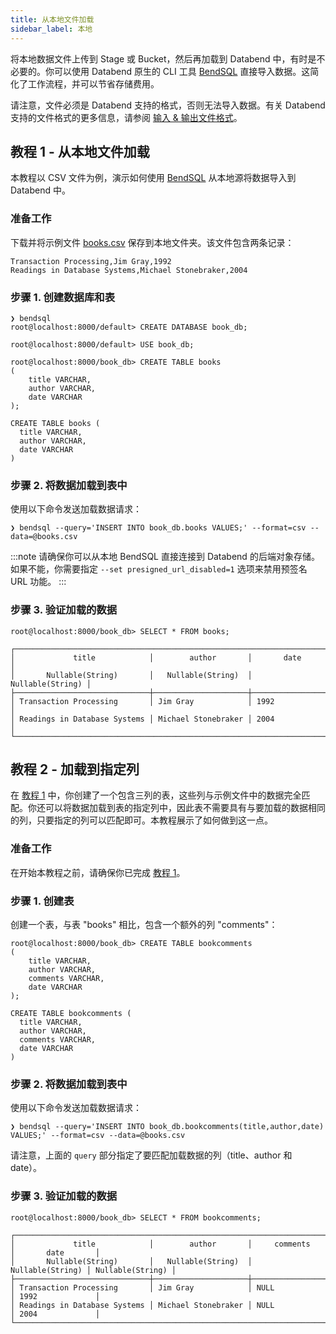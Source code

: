 ```yaml
---
title: 从本地文件加载
sidebar_label: 本地
---
```


将本地数据文件上传到 Stage 或 Bucket，然后再加载到 Databend 中，有时是不必要的。你可以使用 Databend 原生的 CLI 工具 [BendSQL](../../30-sql-clients/00-bendsql/index.md) 直接导入数据。这简化了工作流程，并可以节省存储费用。

请注意，文件必须是 Databend 支持的格式，否则无法导入数据。有关 Databend 支持的文件格式的更多信息，请参阅 [输入 & 输出文件格式](/sql/sql-reference/file-format-options)。

## 教程 1 - 从本地文件加载

本教程以 CSV 文件为例，演示如何使用 [BendSQL](../../30-sql-clients/00-bendsql/index.md) 从本地源将数据导入到 Databend 中。

### 准备工作

下载并将示例文件 [books.csv](https://datafuse-1253727613.cos.ap-hongkong.myqcloud.com/data/books.csv) 保存到本地文件夹。该文件包含两条记录：

```text title='books.csv'
Transaction Processing,Jim Gray,1992
Readings in Database Systems,Michael Stonebraker,2004
```

### 步骤 1. 创建数据库和表

```shell
❯ bendsql
root@localhost:8000/default> CREATE DATABASE book_db;

root@localhost:8000/default> USE book_db;

root@localhost:8000/book_db> CREATE TABLE books
(
    title VARCHAR,
    author VARCHAR,
    date VARCHAR
);

CREATE TABLE books (
  title VARCHAR,
  author VARCHAR,
  date VARCHAR
)
```

### 步骤 2. 将数据加载到表中

使用以下命令发送加载数据请求：

```shell
❯ bendsql --query='INSERT INTO book_db.books VALUES;' --format=csv --data=@books.csv
```

:::note
请确保你可以从本地 BendSQL 直接连接到 Databend 的后端对象存储。
如果不能，你需要指定 `--set presigned_url_disabled=1` 选项来禁用预签名 URL 功能。
:::

### 步骤 3. 验证加载的数据

```shell
root@localhost:8000/book_db> SELECT * FROM books;

┌───────────────────────────────────────────────────────────────────────┐
│             title            │        author       │       date       │
│       Nullable(String)       │   Nullable(String)  │ Nullable(String) │
├──────────────────────────────┼─────────────────────┼──────────────────┤
│ Transaction Processing       │ Jim Gray            │ 1992             │
│ Readings in Database Systems │ Michael Stonebraker │ 2004             │
└───────────────────────────────────────────────────────────────────────┘
```

## 教程 2 - 加载到指定列

在 [教程 1](#tutorial-1---load-from-a-csv-file) 中，你创建了一个包含三列的表，这些列与示例文件中的数据完全匹配。你还可以将数据加载到表的指定列中，因此表不需要具有与要加载的数据相同的列，只要指定的列可以匹配即可。本教程展示了如何做到这一点。

### 准备工作

在开始本教程之前，请确保你已完成 [教程 1](#tutorial-1---load-from-a-csv-file)。

### 步骤 1. 创建表

创建一个表，与表 "books" 相比，包含一个额外的列 "comments"：

```shell
root@localhost:8000/book_db> CREATE TABLE bookcomments
(
    title VARCHAR,
    author VARCHAR,
    comments VARCHAR,
    date VARCHAR
);

CREATE TABLE bookcomments (
  title VARCHAR,
  author VARCHAR,
  comments VARCHAR,
  date VARCHAR
)

```

### 步骤 2. 将数据加载到表中

使用以下命令发送加载数据请求：

```shell
❯ bendsql --query='INSERT INTO book_db.bookcomments(title,author,date) VALUES;' --format=csv --data=@books.csv
```

请注意，上面的 `query` 部分指定了要匹配加载数据的列（title、author 和 date）。

### 步骤 3. 验证加载的数据

```shell
root@localhost:8000/book_db> SELECT * FROM bookcomments;

┌──────────────────────────────────────────────────────────────────────────────────────────┐
│             title            │        author       │     comments     │       date       │
│       Nullable(String)       │   Nullable(String)  │ Nullable(String) │ Nullable(String) │
├──────────────────────────────┼─────────────────────┼──────────────────┼──────────────────┤
│ Transaction Processing       │ Jim Gray            │ NULL             │ 1992             │
│ Readings in Database Systems │ Michael Stonebraker │ NULL             │ 2004             │
└──────────────────────────────────────────────────────────────────────────────────────────┘
```